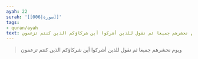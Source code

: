 ```yaml
---
ayah: 22
surah: '[[006|سورة]]'
tags:
- quran/ayah
text: ويوم نحشرهم جميعا ثم نقول للذين أشركوا أين شركاؤكم الذين كنتم تزعمون
---
```

> ويوم نحشرهم جميعا ثم نقول للذين أشركوا أين شركاؤكم الذين كنتم تزعمون
